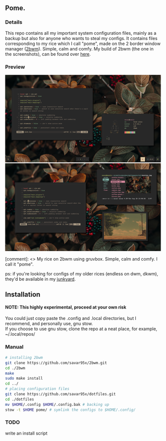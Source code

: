 
## Pome.
### Details
This repo contains all my important system configuration files, mainly as a backup but also for anyone who wants to steal my configs.
It contains files corresponding to my rice which I call "pome", made on the 2 border window manager ([2bwm](https://github.com/venam/2bwm)). Simple, calm and comfy.
My build of 2bwm (the one in the screenshots), can be found over [here](https://github.com/savar95x/2bwm).
### Preview
<img src=.assets/pome/new.png />
<img src=.assets/pome/old.png />

[comment]: <> My rice on 2bwm using gruvbox. Simple, calm and comfy. I call it "pome".

ps:
if you're looking for configs of my older rices (endless on dwm, dkwm), they'd be available in my [junkyard](https://github.com/savar95x/junkyard).

## Installation

#### NOTE: This highly experimental, proceed at your own risk

You could just copy paste the .config and .local directories, but I recommend, and personally use, gnu stow.<br>
If you choose to use gnu stow, clone the repo at a neat place, for example, ~/.local/repos/

### Manual


```bash
# installing 2bwm
git clone https://github.com/savar95x/2bwm.git
cd ./2bwm
make
sudo make install
cd ../
# placing configuration files
git clone https://github.com/savar95x/dotfiles.git
cd ./dotfiles
mv $HOME/.config $HOME/.config.bak # backing up
stow -t $HOME pome/ # symlink the configs to $HOME/.config/
```

### TODO
write an install script<br>
